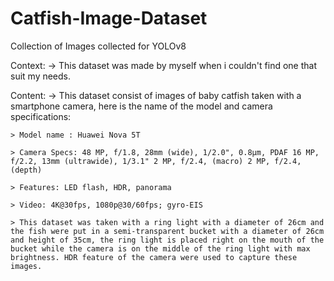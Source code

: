 # Catfish-Image-Dataset
Collection of Images collected for YOLOv8

Context:
-> This dataset was made by myself when i couldn't find one that suit my needs.

Content: 
-> This dataset consist of images of baby catfish taken with a smartphone camera, here is the name of the model and camera specifications:

    > Model name : Huawei Nova 5T

    > Camera Specs: 48 MP, f/1.8, 28mm (wide), 1/2.0", 0.8µm, PDAF 16 MP, f/2.2, 13mm (ultrawide), 1/3.1" 2 MP, f/2.4, (macro) 2 MP, f/2.4, (depth)

    > Features: LED flash, HDR, panorama

    > Video: 4K@30fps, 1080p@30/60fps; gyro-EIS

    > This dataset was taken with a ring light with a diameter of 26cm and the fish were put in a semi-transparent bucket with a diameter of 26cm and height of 35cm, the ring light is placed right on the mouth of the bucket while the camera is on the middle of the ring light with max brightness. HDR feature of the camera were used to capture these images.
